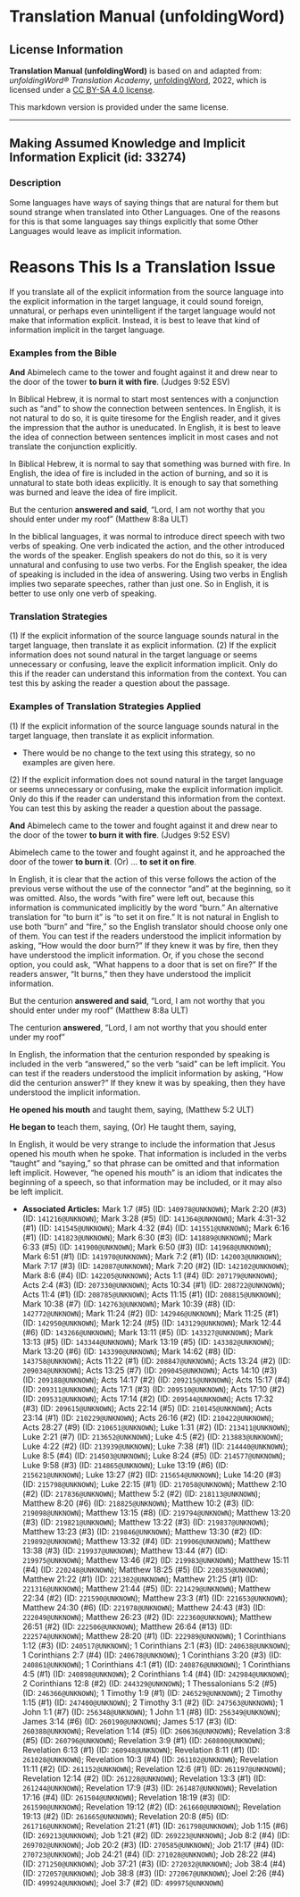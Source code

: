 # Translation Manual (unfoldingWord)

## License Information

**Translation Manual (unfoldingWord)** is based on and adapted from: _unfoldingWord® Translation Academy_, [unfoldingWord](https://unfoldingword.org/utw), 2022, which is licensed under a [CC BY-SA 4.0 license](https://creativecommons.org/licenses/by-sa/4.0/legalcode.en).

This markdown version is provided under the same license.



--------------------------------

## Making Assumed Knowledge and Implicit Information Explicit (id: 33274)

### Description

Some languages have ways of saying things that are natural for them but sound strange when translated into Other Languages. One of the reasons for this is that some languages say things explicitly that some Other Languages would leave as implicit information.

Reasons This Is a Translation Issue
===================================

If you translate all of the explicit information from the source language into the explicit information in the target language, it could sound foreign, unnatural, or perhaps even unintelligent if the target language would not make that information explicit. Instead, it is best to leave that kind of information implicit in the target language.

### Examples from the Bible

**And** Abimelech came to the tower and fought against it and drew near to the door of the tower **to burn it with fire**. (Judges 9:52 ESV)

In Biblical Hebrew, it is normal to start most sentences with a conjunction such as “and” to show the connection between sentences. In English, it is not natural to do so, it is quite tiresome for the English reader, and it gives the impression that the author is uneducated. In English, it is best to leave the idea of connection between sentences implicit in most cases and not translate the conjunction explicitly.

In Biblical Hebrew, it is normal to say that something was burned with fire. In English, the idea of fire is included in the action of burning, and so it is unnatural to state both ideas explicitly. It is enough to say that something was burned and leave the idea of fire implicit.

But the centurion **answered and said**, “Lord, I am not worthy that you should enter under my roof” (Matthew 8:8a ULT)

In the biblical languages, it was normal to introduce direct speech with two verbs of speaking. One verb indicated the action, and the other introduced the words of the speaker. English speakers do not do this, so it is very unnatural and confusing to use two verbs. For the English speaker, the idea of speaking is included in the idea of answering. Using two verbs in English implies two separate speeches, rather than just one. So in English, it is better to use only one verb of speaking.

### Translation Strategies

(1\) If the explicit information of the source language sounds natural in the target language, then translate it as explicit information. (2\) If the explicit information does not sound natural in the target language or seems unnecessary or confusing, leave the explicit information implicit. Only do this if the reader can understand this information from the context. You can test this by asking the reader a question about the passage.

### Examples of Translation Strategies Applied

(1\) If the explicit information of the source language sounds natural in the target language, then translate it as explicit information.

* There would be no change to the text using this strategy, so no examples are given here.

(2\) If the explicit information does not sound natural in the target language or seems unnecessary or confusing, make the explicit information implicit. Only do this if the reader can understand this information from the context. You can test this by asking the reader a question about the passage.

**And** Abimelech came to the tower and fought against it and drew near to the door of the tower **to burn it with fire**. (Judges 9:52 ESV)

Abimelech came to the tower and fought against it, and he approached the door of the tower **to burn it**. (Or) … **to set it on fire**.

In English, it is clear that the action of this verse follows the action of the previous verse without the use of the connector “and” at the beginning, so it was omitted. Also, the words “with fire” were left out, because this information is communicated implicitly by the word “burn.” An alternative translation for “to burn it” is “to set it on fire.” It is not natural in English to use both “burn” and “fire,” so the English translator should choose only one of them. You can test if the readers understood the implicit information by asking, “How would the door burn?” If they knew it was by fire, then they have understood the implicit information. Or, if you chose the second option, you could ask, “What happens to a door that is set on fire?” If the readers answer, “It burns,” then they have understood the implicit information.

But the centurion **answered and said**, “Lord, I am not worthy that you should enter under my roof” (Matthew 8:8a ULT)

The centurion **answered**, “Lord, I am not worthy that you should enter under my roof”

In English, the information that the centurion responded by speaking is included in the verb “answered,” so the verb “said” can be left implicit. You can test if the readers understood the implicit information by asking, “How did the centurion answer?” If they knew it was by speaking, then they have understood the implicit information.

**He opened his mouth** and taught them, saying, (Matthew 5:2 ULT)

**He began to** teach them, saying, (Or) He taught them, saying,

In English, it would be very strange to include the information that Jesus opened his mouth when he spoke. That information is included in the verbs “taught” and “saying,” so that phrase can be omitted and that information left implicit. However, “he opened his mouth” is an idiom that indicates the beginning of a speech, so that information may be included, or it may also be left implicit.

* **Associated Articles:** Mark 1:7 (#5) (ID: `140978@UNKNOWN`); Mark 2:20 (#3) (ID: `141216@UNKNOWN`); Mark 3:28 (#5) (ID: `141364@UNKNOWN`); Mark 4:31-32 (#1) (ID: `141545@UNKNOWN`); Mark 4:32 (#4) (ID: `141551@UNKNOWN`); Mark 6:16 (#1) (ID: `141823@UNKNOWN`); Mark 6:30 (#3) (ID: `141889@UNKNOWN`); Mark 6:33 (#5) (ID: `141900@UNKNOWN`); Mark 6:50 (#3) (ID: `141968@UNKNOWN`); Mark 6:51 (#1) (ID: `141970@UNKNOWN`); Mark 7:2 (#1) (ID: `142003@UNKNOWN`); Mark 7:17 (#3) (ID: `142087@UNKNOWN`); Mark 7:20 (#2) (ID: `142102@UNKNOWN`); Mark 8:6 (#4) (ID: `142205@UNKNOWN`); Acts 1:1 (#4) (ID: `207179@UNKNOWN`); Acts 2:4 (#3) (ID: `207330@UNKNOWN`); Acts 10:34 (#1) (ID: `208722@UNKNOWN`); Acts 11:4 (#1) (ID: `208785@UNKNOWN`); Acts 11:15 (#1) (ID: `208815@UNKNOWN`); Mark 10:38 (#7) (ID: `142763@UNKNOWN`); Mark 10:39 (#8) (ID: `142772@UNKNOWN`); Mark 11:24 (#2) (ID: `142946@UNKNOWN`); Mark 11:25 (#1) (ID: `142950@UNKNOWN`); Mark 12:24 (#5) (ID: `143129@UNKNOWN`); Mark 12:44 (#6) (ID: `143266@UNKNOWN`); Mark 13:11 (#5) (ID: `143327@UNKNOWN`); Mark 13:13 (#5) (ID: `143344@UNKNOWN`); Mark 13:19 (#5) (ID: `143382@UNKNOWN`); Mark 13:20 (#6) (ID: `143390@UNKNOWN`); Mark 14:62 (#8) (ID: `143758@UNKNOWN`); Acts 11:22 (#1) (ID: `208847@UNKNOWN`); Acts 13:24 (#2) (ID: `209034@UNKNOWN`); Acts 13:25 (#7) (ID: `209045@UNKNOWN`); Acts 14:10 (#3) (ID: `209188@UNKNOWN`); Acts 14:17 (#2) (ID: `209215@UNKNOWN`); Acts 15:17 (#4) (ID: `209311@UNKNOWN`); Acts 17:1 (#3) (ID: `209510@UNKNOWN`); Acts 17:10 (#2) (ID: `209531@UNKNOWN`); Acts 17:14 (#2) (ID: `209544@UNKNOWN`); Acts 17:32 (#3) (ID: `209615@UNKNOWN`); Acts 22:14 (#5) (ID: `210145@UNKNOWN`); Acts 23:14 (#1) (ID: `210229@UNKNOWN`); Acts 26:16 (#2) (ID: `210422@UNKNOWN`); Acts 28:27 (#9) (ID: `210651@UNKNOWN`); Luke 1:31 (#2) (ID: `213411@UNKNOWN`); Luke 2:21 (#7) (ID: `213652@UNKNOWN`); Luke 4:5 (#2) (ID: `213883@UNKNOWN`); Luke 4:22 (#2) (ID: `213939@UNKNOWN`); Luke 7:38 (#1) (ID: `214440@UNKNOWN`); Luke 8:5 (#4) (ID: `214503@UNKNOWN`); Luke 8:24 (#5) (ID: `214577@UNKNOWN`); Luke 9:58 (#3) (ID: `214865@UNKNOWN`); Luke 13:19 (#6) (ID: `215621@UNKNOWN`); Luke 13:27 (#2) (ID: `215654@UNKNOWN`); Luke 14:20 (#3) (ID: `215798@UNKNOWN`); Luke 22:15 (#1) (ID: `217058@UNKNOWN`); Matthew 2:10 (#2) (ID: `217836@UNKNOWN`); Matthew 5:2 (#2) (ID: `218113@UNKNOWN`); Matthew 8:20 (#6) (ID: `218825@UNKNOWN`); Matthew 10:2 (#3) (ID: `219098@UNKNOWN`); Matthew 13:15 (#8) (ID: `219794@UNKNOWN`); Matthew 13:20 (#3) (ID: `219821@UNKNOWN`); Matthew 13:22 (#3) (ID: `219837@UNKNOWN`); Matthew 13:23 (#3) (ID: `219846@UNKNOWN`); Matthew 13:30 (#2) (ID: `219892@UNKNOWN`); Matthew 13:32 (#4) (ID: `219906@UNKNOWN`); Matthew 13:38 (#3) (ID: `219937@UNKNOWN`); Matthew 13:44 (#7) (ID: `219975@UNKNOWN`); Matthew 13:46 (#2) (ID: `219983@UNKNOWN`); Matthew 15:11 (#4) (ID: `220248@UNKNOWN`); Matthew 18:25 (#5) (ID: `220835@UNKNOWN`); Matthew 21:22 (#1) (ID: `221302@UNKNOWN`); Matthew 21:25 (#1) (ID: `221316@UNKNOWN`); Matthew 21:44 (#5) (ID: `221429@UNKNOWN`); Matthew 22:34 (#2) (ID: `221590@UNKNOWN`); Matthew 23:3 (#1) (ID: `221653@UNKNOWN`); Matthew 24:30 (#6) (ID: `221978@UNKNOWN`); Matthew 24:43 (#3) (ID: `222049@UNKNOWN`); Matthew 26:23 (#2) (ID: `222360@UNKNOWN`); Matthew 26:51 (#2) (ID: `222506@UNKNOWN`); Matthew 26:64 (#13) (ID: `222574@UNKNOWN`); Matthew 28:20 (#1) (ID: `222989@UNKNOWN`); 1 Corinthians 1:12 (#3) (ID: `240517@UNKNOWN`); 1 Corinthians 2:1 (#3) (ID: `240638@UNKNOWN`); 1 Corinthians 2:7 (#4) (ID: `240678@UNKNOWN`); 1 Corinthians 3:20 (#3) (ID: `240861@UNKNOWN`); 1 Corinthians 4:1 (#1) (ID: `240876@UNKNOWN`); 1 Corinthians 4:5 (#1) (ID: `240898@UNKNOWN`); 2 Corinthians 1:4 (#4) (ID: `242984@UNKNOWN`); 2 Corinthians 12:8 (#2) (ID: `244329@UNKNOWN`); 1 Thessalonians 5:2 (#5) (ID: `246366@UNKNOWN`); 1 Timothy 1:9 (#1) (ID: `246529@UNKNOWN`); 2 Timothy 1:15 (#1) (ID: `247400@UNKNOWN`); 2 Timothy 3:1 (#2) (ID: `247563@UNKNOWN`); 1 John 1:1 (#7) (ID: `256348@UNKNOWN`); 1 John 1:1 (#8) (ID: `256349@UNKNOWN`); James 3:14 (#6) (ID: `260190@UNKNOWN`); James 5:17 (#3) (ID: `260388@UNKNOWN`); Revelation 1:14 (#5) (ID: `260636@UNKNOWN`); Revelation 3:8 (#5) (ID: `260796@UNKNOWN`); Revelation 3:9 (#1) (ID: `260800@UNKNOWN`); Revelation 6:13 (#1) (ID: `260948@UNKNOWN`); Revelation 8:11 (#1) (ID: `261028@UNKNOWN`); Revelation 10:3 (#4) (ID: `261102@UNKNOWN`); Revelation 11:11 (#2) (ID: `261152@UNKNOWN`); Revelation 12:6 (#1) (ID: `261197@UNKNOWN`); Revelation 12:14 (#2) (ID: `261228@UNKNOWN`); Revelation 13:3 (#1) (ID: `261244@UNKNOWN`); Revelation 17:9 (#3) (ID: `261487@UNKNOWN`); Revelation 17:16 (#4) (ID: `261504@UNKNOWN`); Revelation 18:19 (#3) (ID: `261590@UNKNOWN`); Revelation 19:12 (#2) (ID: `261660@UNKNOWN`); Revelation 19:13 (#2) (ID: `261665@UNKNOWN`); Revelation 20:8 (#5) (ID: `261716@UNKNOWN`); Revelation 21:21 (#1) (ID: `261798@UNKNOWN`); Job 1:15 (#6) (ID: `269213@UNKNOWN`); Job 1:21 (#2) (ID: `269223@UNKNOWN`); Job 8:2 (#4) (ID: `269702@UNKNOWN`); Job 20:2 (#3) (ID: `270585@UNKNOWN`); Job 21:17 (#4) (ID: `270723@UNKNOWN`); Job 24:21 (#4) (ID: `271028@UNKNOWN`); Job 28:22 (#4) (ID: `271250@UNKNOWN`); Job 37:21 (#3) (ID: `272032@UNKNOWN`); Job 38:4 (#4) (ID: `272057@UNKNOWN`); Job 38:8 (#3) (ID: `272067@UNKNOWN`); Joel 2:26 (#4) (ID: `499924@UNKNOWN`); Joel 3:7 (#2) (ID: `499975@UNKNOWN`)

